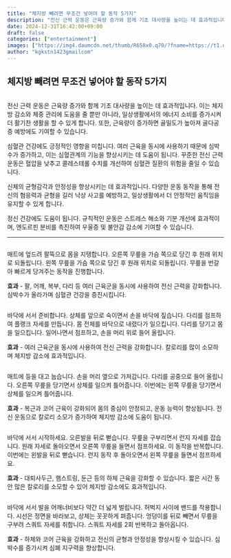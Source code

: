 ```yaml
---
title: "체지방 빼려면 무조건 넣어야 할 동작 5가지"
description: "전신 근력 운동은 근육량 증가와 함께 기초 대사량을 높이는 데 효과적입니다. 이는 체지방 감소와 체중 관리에 도움을 줄 뿐만 아니라, 일상생활에서의 에너지 소비를 증가시켜 더 활기찬 생활을 할 수 있게 합니다. 또한, 근육량이 증가하면 골밀도가 높아져 골다공증 예방에도"
date: 2024-12-31T16:42:00+09:00
draft: false
categories: ["entertainment"]
images: ["https://img4.daumcdn.net/thumb/R658x0.q70/?fname=https://t1.daumcdn.net/news/202412/13/tenbody/20241213173002144enxe.jpg", "https://t1.daumcdn.net/news/202412/13/tenbody/20241213173002404gtld.gif", "https://t1.daumcdn.net/news/202412/13/tenbody/20241213173002802mwln.gif", "https://t1.daumcdn.net/news/202412/13/tenbody/20241213173003123guub.gif", "https://t1.daumcdn.net/news/202412/13/tenbody/20241213173003887smkc.gif"]
author: "kgkstn1423gmailcom"
---
```


<h2 >체지방 빼려면 무조건 넣어야 할 동작 5가지</h2> <figure ><img src="https://img4.daumcdn.net/thumb/R658x0.q70/?fname=https://t1.daumcdn.net/news/202412/13/tenbody/20241213173002144enxe.jpg" alt=""/></figure> <p>전신 근력 운동은 근육량 증가와 함께 기초 대사량을 높이는 데 효과적입니다. 이는 체지방 감소와 체중 관리에 도움을 줄 뿐만 아니라, 일상생활에서의 에너지 소비를 증가시켜 더 활기찬 생활을 할 수 있게 합니다. 또한, 근육량이 증가하면 골밀도가 높아져 골다공증 예방에도 기여할 수 있습니다.</p> <p>심혈관 건강에도 긍정적인 영향을 미칩니다. 여러 근육을 동시에 사용하기 때문에 심박수가 증가하고, 이는 심혈관계의 기능을 향상시키는 데 도움이 됩니다. 꾸준한 전신 근력 운동은 혈압을 낮추고 콜레스테롤 수치를 개선하여 심혈관 질환의 위험을 줄일 수 있습니다.</p> <p>신체의 균형감각과 안정성을 향상시키는 데 효과적입니다. 다양한 운동 동작을 통해 전신의 협응력과 균형을 길러 낙상 사고를 예방하고, 일상생활에서 더 안정적인 움직임을 유지할 수 있게 합니다.</p> <p>정신 건강에도 도움이 됩니다. 규칙적인 운동은 스트레스 해소와 기분 개선에 효과적이며, 엔도르핀 분비를 촉진하여 우울증 및 불안감 감소에 기여할 수 있습니다.</p> <hr /> <figure ><img src="https://t1.daumcdn.net/news/202412/13/tenbody/20241213173002404gtld.gif" alt=""/></figure> <p>매트에 엎드려 팔뚝으로 몸을 지탱합니다. 오른쪽 무릎을 가슴 쪽으로 당긴 후 원래 위치로 되돌립니다. 왼쪽 무릎을 가슴 쪽으로 당긴 후 원래 위치로 되돌립니다. 무릎을 번갈아 빠르게 당겨주는 동작을 진행합니다.</p> <p><strong>효과</strong> - 팔, 어깨, 복부, 다리 등 여러 근육군을 동시에 사용하여 전신 근력을 강화합니다. 심박수가 올라가며 심혈관 건강을 증진시킵니다.</p> <figure ><img src="https://t1.daumcdn.net/news/202412/13/tenbody/20241213173002802mwln.gif" alt=""/></figure> <p>바닥에 서서 준비합니다. 상체를 앞으로 숙이면서 손을 바닥에 짚습니다. 다리를 점프하여 플랭크 자세를 만듭니다. 몸 전체를 바닥으로 내렸다가 일으킵니다. 다리를 당기고 몸을 일으킵니다. 일어나면서 점프하고, 손을 머리 위로 들어 올립니다.</p> <p><strong>효과</strong> - 여러 근육군을 동시에 사용하여 전신 근력을 강화합니다. 칼로리를 많이 소모하며 체지방 감소에 효과적입니다.</p> <figure ><img src="https://t1.daumcdn.net/news/202412/13/tenbody/20241213173003123guub.gif" alt=""/></figure> <p>매트에 등을 대고 눕습니다. 손을 머리 옆으로 가져갑니다. 다리를 공중으로 들어 올립니다. 오른쪽 무릎을 당기면서 상체를 일으켜 틀어줍니다. 이번에는 왼쪽 무릎을 당기면서 상체를 일으켜 틀어줍니다.</p> <p><strong>효과</strong> - 복근과 코어 근육이 강화되어 몸의 중심이 안정되고, 운동 능력이 향상됩니다. 전신 운동으로 칼로리 소모가 증가하여 체지방 감소에 도움이 됩니다.</p> <figure ><img src="https://t1.daumcdn.net/news/202412/13/tenbody/20241213173003887smkc.gif" alt=""/></figure> <p>바닥에 서서 시작하세요. 오른발을 뒤로 뻗습니다. 무릎을 구부리면서 런지 자세를 잡습니다. 원래 자세로 돌아오면서 오른쪽 무릎을 들면서 점프하세요. 이 동작을 반복합니다. 이번에는 왼발을 뒤로 뻗습니다. 런지 동작 후 돌아오면서 왼쪽 무릎을 들면서 점프하세요.</p> <p><strong>효과</strong> - 대퇴사두근, 햄스트링, 둔근 등의 하체 근육을 강화할 수 있습니다. 짧은 시간 동안 많은 칼로리를 소모할 수 있어 체지방 감소에도 효과적입니다.</p> <figure ><img src="https://t1.daumcdn.net/news/202412/13/tenbody/20241213173004367ilqv.gif" alt=""/></figure> <p>바닥에 서서 발을 어깨너비보다 약간 더 넓게 벌립니다. 허벅지 사이에 밴드를 착용합니다. 시선은 정면을 바라보고, 상체는 꼿꼿하게 펴줍니다. 엉덩이를 뒤로 빼면서 무릎을 구부려 스쿼트 자세를 취합니다. 스쿼트 자세를 2회 반복하고 돌아옵니다.</p> <p><strong>효과</strong> - 하체와 코어 근육을 강화하고 전신의 균형과 안정성을 향상시킬 수 있습니다. 심박수를 증가시켜 심폐 지구력을 향상합니다.</p>